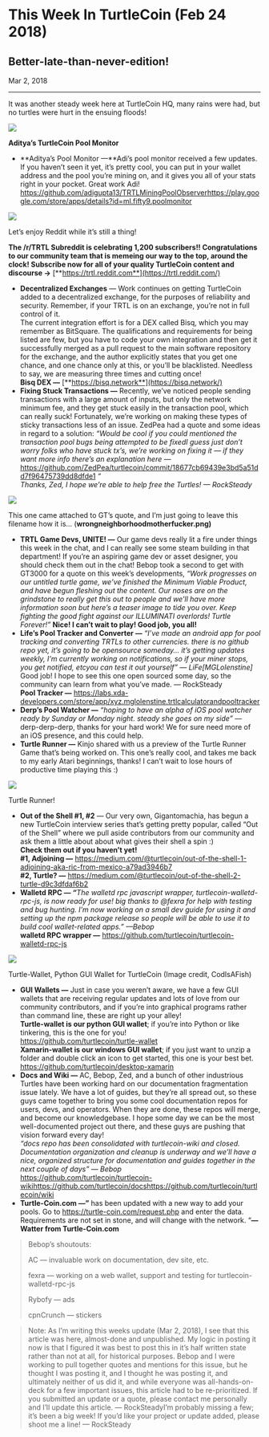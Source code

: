 # This Week In TurtleCoin (Feb 24 2018)

## Better-late-than-never-edition!

Mar 2, 2018

---

It was another steady week here at TurtleCoin HQ, many rains were had, but no turtles were hurt in the ensuing floods!

![](./images/1sy-osTD7IvK0Y4EVyPZT_Q.png)

**Aditya’s TurtleCoin Pool Monitor**
* **Aditya’s Pool Monitor —**Adi’s pool monitor received a few updates. If you haven’t seen it yet, it’s pretty cool, you can put in your wallet address and the pool you’re mining on, and it gives you all of your stats right in your pocket. Great work Adi!  
<https://github.com/adigupta13/TRTLMiningPoolObserver><https://play.google.com/store/apps/details?id=ml.fifty9.poolmonitor>

![](./images/1UawJyRg-8OaJC-wYGQUEMQ.png)

Let’s enjoy Reddit while it’s still a thing!

**The /r/TRTL Subreddit is celebrating 1,200 subscribers!! Congratulations to our community team that is memeing our way to the top, around the clock! Subscribe now for all of your quality TurtleCoin content and discourse ->** [**https://trtl.reddit.com**](https://trtl.reddit.com/)

* **Decentralized Exchanges** — Work continues on getting TurtleCoin added to a decentralized exchange, for the purposes of reliability and security. Remember, if your TRTL is on an exchange, you’re not in full control of it.  
The current integration effort is for a DEX called Bisq, which you may remember as BitSquare. The qualifications and requirements for being listed are few, but you have to code your own integration and then get it successfully merged as a pull request to the main software repository for the exchange, and the author explicitly states that you get one chance, and one chance only at this, or you’ll be blacklisted. Needless to say, we are measuring three times and cutting once!  
**Bisq DEX —** [**https://bisq.network**](https://bisq.network/)
* **Fixing Stuck Transactions —** Recently, we’ve noticed people sending transactions with a large amount of inputs, but only the network minimum fee, and they get stuck easily in the transaction pool, which can really suck! Fortunately, we’re working on making these types of sticky transactions less of an issue. ZedPea had a quote and some ideas in regard to a solution: _“Would be cool if you could mentioned the transaction pool bugs being attempted to be fixedI guess just don’t worry folks who have stuck tx’s, we’re working on fixing it — if they want more info there’s an explanation here —_ <https://github.com/ZedPea/turtlecoin/commit/18677cb69439e3bd5a51dd7f96475739dd8dfde1> _“_  
_Thanks, Zed, I hope we’re able to help free the Turtles! — RockSteady_

![](./images/0PBUEutx1_R8rmUt6)

This one came attached to GT’s quote, and I’m just going to leave this filename how it is… (**wrongneighborhoodmotherfucker.png)**
* **TRTL Game Devs, UNITE! —** Our game devs really lit a fire under things this week in the chat, and I can really see some steam building in that department! If you’re an aspiring game dev or asset designer, you should check them out in the chat! Bebop took a second to get with GT3000 for a quote on this week’s developments, _“Work progresses on our untitled turtle game, we’ve finished the Minimum Viable Product, and have begun fleshing out the content. Our noses are on the grindstone to really get this out to people and we’ll have more information soon but here’s a teaser image to tide you over. Keep fighting the good fight against our ILLUMINATI overlords! Turtle Forever!”_ **Nice! I can’t wait to play! Good job, you all!**
* **Life’s Pool Tracker and Converter —** _“I’ve made an android app for pool tracking and converting TRTLs to other currencies. there is no github repo yet, it’s going to be opensource someday… it’s getting updates weekly, I’m currently working on notifications, so if your miner stops, you get notified, etcyou can test it out yourself” — LiFe\[MGLolenstine\]_  
Good job! I hope to see this one open sourced some day, so the community can learn from what you’ve made. — RockSteady  
**Pool Tracker —** <https://labs.xda-developers.com/store/app/xyz.mglolenstine.trtlcalculatorandpooltracker>
* **Derp’s Pool Watcher —** _“hoping to have an alpha of iOS pool watcher ready by Sunday or Monday night. steady she goes on my side”_ — derp-derp-derp, thanks for your hard work! We for sure need more of an iOS presence, and this could help.
* **Turtle Runner —** Kinjo shared with us a preview of the Turtle Runner Game that’s being worked on. This one’s really cool, and takes me back to my early Atari beginnings, thanks! I can’t wait to lose hours of productive time playing this :)

![](./images/11hWfuUg63FvseegE48r2cw.gif)

Turtle Runner!
* **Out of the Shell #1, #2** — Our very own, Gigantomachia, has begun a new TurtleCoin interview series that’s getting pretty popular, called “Out of the Shell” where we pull aside contributors from our community and ask them a little about about what gives their shell a spin :)  
**Check them out if you haven’t yet!**  
**#1, Adjoining —** <https://medium.com/@turtlecoin/out-of-the-shell-1-adjoining-aka-ric-from-mexico-a79ad3946b7>  
**#2, Turtle? —** <https://medium.com/@turtlecoin/out-of-the-shell-2-turtle-d9c3dfdaf6b2>
* **Walletd RPC — _“_**_The walletd rpc javascript wrapper, turtlecoin-walletd-rpc-js, is now ready for use! big thanks to @fexra for help with testing and bug hunting. I’m now working on a small dev guide for using it and setting up the npm package release so people will be able to use it to build cool wallet-related apps.” —Bebop_  
**walletd RPC wrapper —** <https://github.com/turtlecoin/turtlecoin-walletd-rpc-js>

![](./images/0DbzLQf8WzuLqePPs.png)

Turtle-Wallet, Python GUI Wallet for TurtleCoin (Image credit, CodIsAFish)
* **GUI Wallets —** Just in case you weren’t aware, we have a few GUI wallets that are receiving regular updates and lots of love from our community contributors, and if you’re into graphical programs rather than command line, these are right up your alley!  
**Turtle-wallet is our python GUI wallet**; if you’re into Python or like tinkering, this is the one for you!  
<https://github.com/turtlecoin/turtle-wallet>  
**Xamarin-wallet is our windows GUI wallet**; if you just want to unzip a folder and double click an icon to get started, this one is your best bet.  
<https://github.com/turtlecoin/desktop-xamarin>
* **Docs and Wiki —** AC, Bebop, Zed, and a bunch of other industrious Turtles have been working hard on our documentation fragmentation issue lately. We have a lot of guides, but they’re all spread out, so these guys came together to bring you some cool documentation repos for users, devs, and operators. When they are done, these repos will merge, and become our knowledgebase. I hope some day we can be the most well-documented project out there, and these guys are pushing that vision forward every day!  
_“docs repo has been consolidated with turtlecoin-wiki and closed. Documentation organization and cleanup is underway and we’ll have a nice, organized structure for documentation and guides together in the next couple of days” — Bebop_  
<https://github.com/turtlecoin/turtlecoin-wiki><https://github.com/turtlecoin/docs><https://github.com/turtlecoin/turtlecoin/wiki>
* **Turtle-Coin.com —”** has been updated with a new way to add your pools. Go to <https://turtle-coin.com/request.php> and enter the data. Requirements are not set in stone, and will change with the network. “**— Watter from Turtle-Coin.com**

> Bebop’s shoutouts:
> 
> AC — invaluable work on documentation, dev site, etc.
> 
> fexra — working on a web wallet, support and testing for turtlecoin-walletd-rpc-js
> 
> Rybofy — ads
> 
> cpnCrunch — stickers

> Note: As I’m writing this weeks update (Mar 2, 2018), I see that this article was here, almost-done and unpublished. My logic in posting it now is that I figured it was best to post this in it’s half written state rather than not at all, for historical purposes. Bebop and I were working to pull together quotes and mentions for this issue, but he thought I was posting it, and I thought he was posting it, and ultimately neither of us did it, and while everyone was all-hands-on-deck for a few important issues, this article had to be re-prioritized. If you submitted an update or a quote, please contact me personally and I’ll update this article. — RockSteadyI’m probably missing a few; it’s been a big week! If you’d like your project or update added, please shoot me a line! — RockSteady